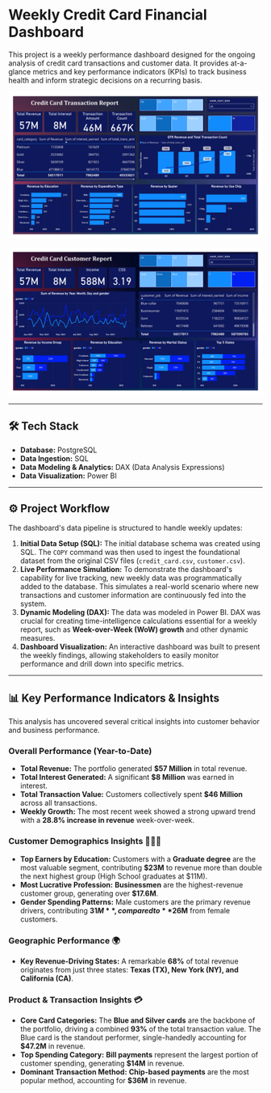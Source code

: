 # Weekly Credit Card Financial Dashboard

This project is a weekly performance dashboard designed for the ongoing analysis of credit card transactions and customer data. It provides at-a-glance metrics and key performance indicators (KPIs) to track business health and inform strategic decisions on a recurring basis.

![Project Dashboard Screenshot](Credit_Card_Transaction_Report-1.png)

![Project Dashboard Screenshot](Credit_Card_Customer_Report-1.png)

---

## 🛠️ Tech Stack

* **Database:** PostgreSQL
* **Data Ingestion:** SQL
* **Data Modeling & Analytics:** DAX (Data Analysis Expressions)
* **Data Visualization:** Power BI

---

## ⚙️ Project Workflow

The dashboard's data pipeline is structured to handle weekly updates:

1.  **Initial Data Setup (SQL):** The initial database schema was created using SQL. The `COPY` command was then used to ingest the foundational dataset from the original CSV files (`credit_card.csv`, `customer.csv`).
2.  **Live Performance Simulation:** To demonstrate the dashboard's capability for live tracking, new weekly data was programmatically added to the database. This simulates a real-world scenario where new transactions and customer information are continuously fed into the system.
3.  **Dynamic Modeling (DAX):** The data was modeled in Power BI. DAX was crucial for creating time-intelligence calculations essential for a weekly report, such as **Week-over-Week (WoW) growth** and other dynamic measures.
4.  **Dashboard Visualization:** An interactive dashboard was built to present the weekly findings, allowing stakeholders to easily monitor performance and drill down into specific metrics.

---

## 📊 Key Performance Indicators & Insights

This analysis has uncovered several critical insights into customer behavior and business performance.

### Overall Performance (Year-to-Date)

* **Total Revenue:** The portfolio generated **$57 Million** in total revenue.
* **Total Interest Generated:** A significant **$8 Million** was earned in interest.
* **Total Transaction Value:** Customers collectively spent **$46 Million** across all transactions.
* **Weekly Growth:** The most recent week showed a strong upward trend with a **28.8% increase in revenue** week-over-week.

### Customer Demographics Insights 🧑‍🤝‍🧑

* **Top Earners by Education:** Customers with a **Graduate degree** are the most valuable segment, contributing **$23M** to revenue more than double the next highest group (High School graduates at $11M).
* **Most Lucrative Profession:** **Businessmen** are the highest-revenue customer group, generating over **$17.6M**.
* **Gender Spending Patterns:** Male customers are the primary revenue drivers, contributing **$31M**, compared to **$26M** from female customers.

### Geographic Performance 🌍

* **Key Revenue-Driving States:** A remarkable **68%** of total revenue originates from just three states: **Texas (TX), New York (NY), and California (CA)**.

### Product & Transaction Insights 💳

* **Core Card Categories:** The **Blue and Silver cards** are the backbone of the portfolio, driving a combined **93%** of the total transaction value. The Blue card is the standout performer, single-handedly accounting for **$47.2M** in revenue.
* **Top Spending Category:** **Bill payments** represent the largest portion of customer spending, generating **$14M** in revenue.
* **Dominant Transaction Method:** **Chip-based payments** are the most popular method, accounting for **$36M** in revenue.
